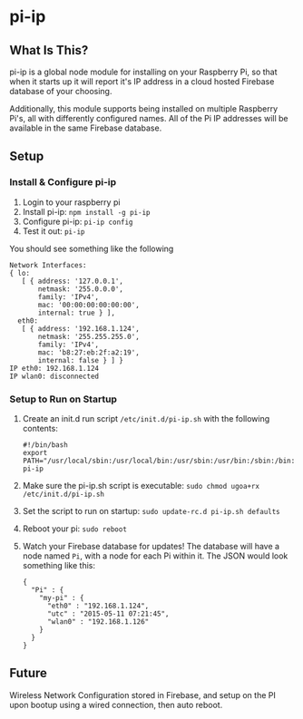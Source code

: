 # pi-ip

## What Is This?
pi-ip is a global node module for installing on your Raspberry Pi, so that when it starts up it will report it's IP address in a cloud hosted Firebase database of your choosing.

Additionally, this module supports being installed on multiple Raspberry Pi's, all with differently configured names.  All of the Pi IP addresses will be available in the same Firebase database.

## Setup

### Install & Configure pi-ip

1. Login to your raspberry pi
2. Install pi-ip: `npm install -g pi-ip`
3. Configure pi-ip: `pi-ip config`
4. Test it out: `pi-ip`

You should see something like the following
```
Network Interfaces:
{ lo: 
   [ { address: '127.0.0.1',
       netmask: '255.0.0.0',
       family: 'IPv4',
       mac: '00:00:00:00:00:00',
       internal: true } ],
  eth0: 
   [ { address: '192.168.1.124',
       netmask: '255.255.255.0',
       family: 'IPv4',
       mac: 'b8:27:eb:2f:a2:19',
       internal: false } ] }
IP eth0: 192.168.1.124
IP wlan0: disconnected
```

### Setup to Run on Startup

1. Create an init.d run script `/etc/init.d/pi-ip.sh` with the following contents:

   ```
   #!/bin/bash
   export PATH="/usr/local/sbin:/usr/local/bin:/usr/sbin:/usr/bin:/sbin:/bin:/opt/node/bin"
   pi-ip
   ```

2. Make sure the pi-ip.sh script is executable: `sudo chmod ugoa+rx /etc/init.d/pi-ip.sh`
3. Set the script to run on startup: `sudo update-rc.d pi-ip.sh defaults`
4. Reboot your pi: `sudo reboot`
5. Watch your Firebase database for updates!  The database will have a node named `Pi`, with a node for each Pi within it.  The JSON would look something like this:

   ```
   {
     "Pi" : {
       "my-pi" : {
         "eth0" : "192.168.1.124",
         "utc" : "2015-05-11 07:21:45",
         "wlan0" : "192.168.1.126"
       }
     }
   }
   ```

## Future
Wireless Network Configuration stored in Firebase, and setup on the PI upon bootup using a wired connection, then auto reboot.


